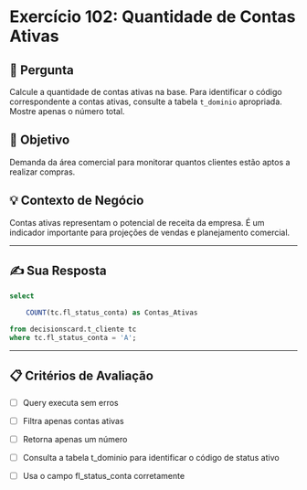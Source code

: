 # Exercício 102: Quantidade de Contas Ativas

## 📝 Pergunta

Calcule a quantidade de contas ativas na base. Para identificar o código correspondente a contas ativas, consulte a tabela `t_dominio` apropriada. Mostre apenas o número total.

## 🎯 Objetivo

Demanda da área comercial para monitorar quantos clientes estão aptos a realizar compras.

## 💡 Contexto de Negócio

Contas ativas representam o potencial de receita da empresa. É um indicador importante para projeções de vendas e planejamento comercial.

---

## ✍️ Sua Resposta

```sql
select

	COUNT(tc.fl_status_conta) as Contas_Ativas

from decisionscard.t_cliente tc 
where tc.fl_status_conta = 'A';

```

---

## 📋 Critérios de Avaliação

- [ ] Query executa sem erros
- [ ] Filtra apenas contas ativas
- [ ] Retorna apenas um número
- [ ] Consulta a tabela t_dominio para identificar o código de status ativo
- [ ] Usa o campo fl_status_conta corretamente


